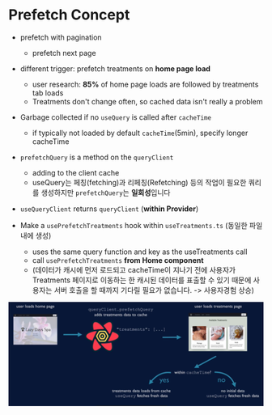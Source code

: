 # Prefetch Concept

- prefetch with pagination
    - prefetch next page

- different trigger: prefetch treatments on **home page load**
    - user research: **85%** of home page loads are followed by treatments tab loads
    - Treatments don't change often, so cached data isn't really a problem

- Garbage collected if no `useQuery` is called after `cacheTime`

    - if typically not loaded by default `cacheTime`(5min), specify longer cacheTime

- `prefetchQuery` is a method on the `queryClient`
    - adding to the client cache
    - useQuery는 페칭(fetching)과 리페칭(Refetching) 등의 작업이 필요한 쿼리를 생성하지만 `prefetchQuery`는 **일회성**입니다

- `useQueryClient` returns `queryClient` (**within Provider**)

- Make a `usePrefetchTreatments` hook within `useTreatments.ts` (동일한 파일 내에 생성)

    - uses the same query function and key as the useTreatments call
    - call `usePrefetchTreatments` **from Home component**
    - (데이터가 캐시에 먼저 로드되고 cacheTime이 지나기 전에 사용자가 Treatments 페이지로 이동하는 한 캐시된 데이터를 표출할 수 있기 때문에 사용자는 서버 호출을 할 때까지 기다릴 필요가 없습니다. -> 사용자경험 상승)

![PreFetching](../assets/pre-fetch.png)